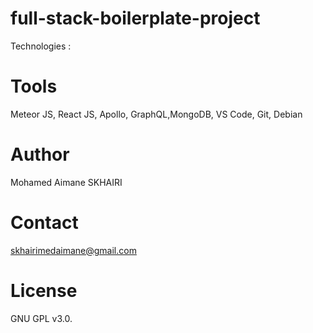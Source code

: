 # full-stack-boilerplate-project

Technologies : 


# Tools

Meteor JS, React JS, Apollo, GraphQL,MongoDB, VS Code, Git, Debian

# Author

Mohamed Aimane SKHAIRI

# Contact 

skhairimedaimane@gmail.com

# License

GNU GPL v3.0.

